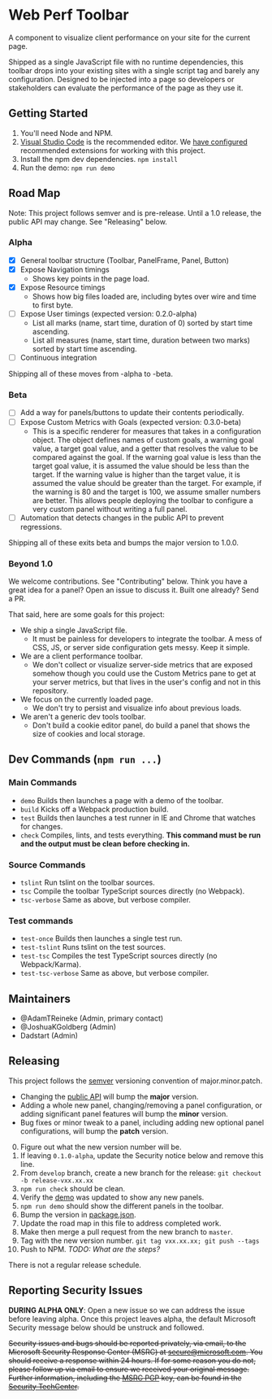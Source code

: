 # Web Perf Toolbar
A component to visualize client performance on your site for the current page.

Shipped as a single JavaScript file with no runtime dependencies, this toolbar drops into your existing sites with a single script tag and barely any configuration. Designed to be injected into a page so developers or stakeholders can evaluate the performance of the page as they use it.

## Getting Started

1. You'll need Node and NPM.
2. [Visual Studio Code](https://code.visualstudio.com/) is the recommended editor. We [have configured](./.vscode/extensions.json) recommended extensions for working with this project.
3. Install the npm dev dependencies. `npm install`
4. Run the demo: `npm run demo`

## Road Map

Note: This project follows semver and is pre-release. Until a 1.0 release, the public API may change. See "Releasing" below.

### Alpha
- [x] General toolbar structure (Toolbar, PanelFrame, Panel, Button)
- [x] Expose Navigation timings
  - Shows key points in the page load.
- [x] Expose Resource timings
  - Shows how big files loaded are, including bytes over wire and time to first byte.
- [ ] Expose User timings (expected version: 0.2.0-alpha)
  - List all marks (name, start time, duration of 0) sorted by start time ascending.
  - List all measures (name, start time, duration between two marks) sorted by start time ascending.
- [ ] Continuous integration

Shipping all of these moves from -alpha to -beta.

### Beta
- [ ] Add a way for panels/buttons to update their contents periodically.
- [ ] Expose Custom Metrics with Goals (expected version: 0.3.0-beta)
  - This is a specific renderer for measures that takes in a configuration object. The object defines names of custom goals, a warning goal value, a target goal value, and a getter that resolves the value to be compared against the goal. If the warning goal value is less than the target goal value, it is assumed the value should be less than the target. If the warning value is higher than the target value, it is assumed the value should be greater than the target. For example, if the warning is 80 and the target is 100, we assume smaller numbers are better. This allows people deploying the toolbar to configure a very custom panel without writing a full panel.
- [ ] Automation that detects changes in the public API to prevent regressions.

Shipping all of these exits beta and bumps the major version to 1.0.0.

### Beyond 1.0
We welcome contributions. See "Contributing" below. Think you have a great idea for a panel? Open an issue to discuss it. Built one already? Send a PR.

That said, here are some goals for this project:
- We ship a single JavaScript file.
  - It must be painless for developers to integrate the toolbar. A mess of CSS, JS, or server side configuration gets messy. Keep it simple.
- We are a client performance toolbar.
  - We don't collect or visualize server-side metrics that are exposed somehow though you could use the Custom Metrics pane to get at your server metrics, but that lives in the user's config and not in this repository.
- We focus on the currently loaded page.
  - We don't try to persist and visualize info about previous loads.
- We aren't a generic dev tools toolbar.
  - Don't build a cookie editor panel, do build a panel that shows the size of cookies and local storage.

## Dev Commands (`npm run ...`)

### Main Commands
- `demo` Builds then launches a page with a demo of the toolbar.
- `build` Kicks off a Webpack production build.
- `test` Builds then launches a test runner in IE and Chrome that watches for changes.
- `check` Compiles, lints, and tests everything. **This command must be run and the output must be clean before checking in.**

### Source Commands
- `tslint` Run tslint on the toolbar sources.
- `tsc` Compile the toolbar TypeScript sources directly (no Webpack).
- `tsc-verbose` Same as above, but verbose compiler.

### Test commands
- `test-once` Builds then launches a single test run.
- `test-tslint` Runs tslint on the test sources.
- `test-tsc` Compiles the test TypeScript sources directly (no Webpack/Karma).
- `test-tsc-verbose` Same as above, but verbose compiler.
## Maintainers
- @AdamTReineke (Admin, primary contact)
- @JoshuaKGoldberg (Admin)
- Dadstart (Admin)

## Releasing
This project follows the [semver](https://semver.org/) versioning convention of major.minor.patch.

- Changing the [public API](./src/toolbar.ts) will bump the **major** version.
- Adding a whole new panel, changing/removing a panel configuration, or adding significant panel features will bump the **minor** version.
- Bug fixes or minor tweak to a panel, including adding new optional panel configurations, will bump the **patch** version.

0. Figure out what the new version number will be.
0. If leaving `0.1.0-alpha`, update the Security notice below and remove this line.
1. From `develop` branch, create a new branch for the release: `git checkout -b release-vxx.xx.xx`
2. `npm run check` should be clean.
3. Verify the [demo](./index.html) was updated to show any new panels.
4. `npm run demo` should show the different panels in the toolbar.
5. Bump the version in [package.json](./package.json).
6. Update the road map in this file to address completed work.
7. Make then merge a pull request from the new branch to `master`.
8. Tag with the new version number. `git tag vxx.xx.xx; git push --tags`
9. Push to NPM. *TODO: What are the steps?*

There is not a regular release schedule.

## Reporting Security Issues

**DURING ALPHA ONLY**: Open a new issue so we can address the issue before leaving alpha. Once this project leaves alpha, the default Microsoft Security message below should be unstruck and followed.

~~Security issues and bugs should be reported privately, via email, to the Microsoft Security
Response Center (MSRC) at [secure@microsoft.com](mailto:secure@microsoft.com). You should
receive a response within 24 hours. If for some reason you do not, please follow up via
email to ensure we received your original message. Further information, including the
[MSRC PGP](https://technet.microsoft.com/en-us/security/dn606155) key, can be found in
the [Security TechCenter](https://technet.microsoft.com/en-us/security/default).~~
